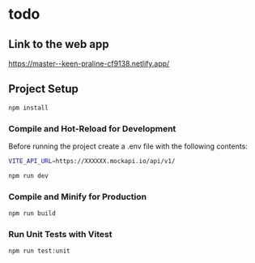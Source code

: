 # todo

## Link to the web app

https://master--keen-praline-cf9138.netlify.app/


## Project Setup

```sh
npm install
```

### Compile and Hot-Reload for Development

Before running the project create a .env file with the following contents:
```sh
VITE_API_URL=https://XXXXXX.mockapi.io/api/v1/
```

```sh
npm run dev
```

### Compile and Minify for Production

```sh
npm run build
```

### Run Unit Tests with Vitest

```sh
npm run test:unit
```
